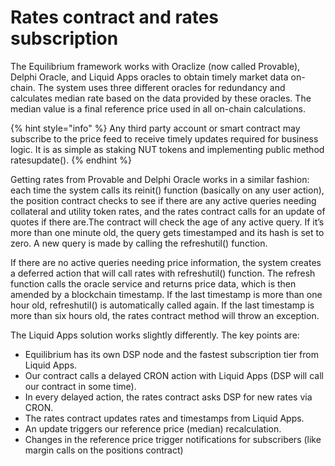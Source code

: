 # Rates contract and rates subscription

The Equilibrium framework works with Oraclize \(now called Provable\), Delphi Oracle, and Liquid Apps oracles to obtain timely market data on-chain. The system uses three different oracles for redundancy and calculates median rate based on the data provided by these oracles. The median value is a final reference price used in all on-chain calculations.

{% hint style="info" %}
Any third party account or smart contract may subscribe to the price feed to receive timely updates required for business logic. It is as simple as staking NUT tokens and implementing public method ratesupdate\(\). 
{% endhint %}

Getting rates from Provable and Delphi Oracle works in a similar fashion: each time the system calls its reinit\(\) function \(basically on any user action\), the position contract checks to see if there are any active queries needing collateral and utility token rates, and the rates contract calls for an update of quotes if there are.The contract will check the age of any active query. If it’s more than one minute old, the query gets timestamped and its hash is set to zero. A new query is made by calling the refreshutil\(\) function.

If there are no active queries needing price information, the system creates a deferred action that will call rates with refreshutil\(\) function. The refresh function calls the oracle service and returns price data, which is then amended by a blockchain timestamp. If the last timestamp is more than one hour old, refreshutil\(\) is automatically called again. If the last timestamp is more than six hours old, the rates contract method will throw an exception.

The Liquid Apps solution works slightly differently. The key points are:

* Equilibrium has its own DSP node and the fastest subscription tier from Liquid Apps. 
* Our contract calls a delayed CRON action with Liquid Apps \(DSP will call our contract in some time\).
* In every delayed action, the rates contract asks DSP for new rates via CRON.
* The rates contract updates rates and timestamps from Liquid Apps. 
* An update triggers our reference price \(median\) recalculation.
* Changes in the reference price trigger notifications for subscribers \(like margin calls on the positions contract\)

